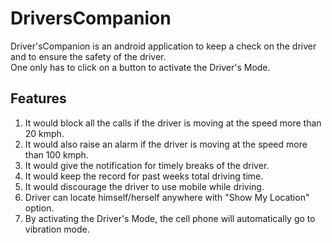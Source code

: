# DriversCompanion

Driver'sCompanion is an android application to keep a check on the driver and to ensure the safety of the driver.</br>
One only has to click on a button to activate the Driver's Mode. 


## Features

1. It would block all the calls if the driver is moving at the speed more than 20 kmph.
2. It would also raise an alarm if the driver is moving at the speed more than 100 kmph.
3. It would give the notification for timely breaks of the driver.
4. It would keep the record for past weeks total driving time.
5. It would discourage the driver to use mobile while driving.
6. Driver can locate himself/herself anywhere with "Show My Location" option.
7. By activating the Driver's Mode, the cell phone will automatically go to vibration mode.
